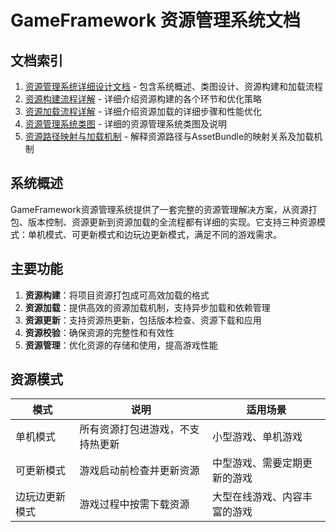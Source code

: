 # GameFramework 资源管理系统文档

## 文档索引

1. [资源管理系统详细设计文档](资源管理系统详细设计文档.md) - 包含系统概述、类图设计、资源构建和加载流程
2. [资源构建流程详解](资源构建流程详解.md) - 详细介绍资源构建的各个环节和优化策略
3. [资源加载流程详解](资源加载流程详解.md) - 详细介绍资源加载的详细步骤和性能优化
4. [资源管理系统类图](资源管理系统类图.md) - 详细的资源管理系统类图及说明
5. [资源路径映射与加载机制](资源路径映射与加载机制.md) - 解释资源路径与AssetBundle的映射关系及加载机制

## 系统概述

GameFramework资源管理系统提供了一套完整的资源管理解决方案，从资源打包、版本控制、资源更新到资源加载的全流程都有详细的实现。它支持三种资源模式：单机模式、可更新模式和边玩边更新模式，满足不同的游戏需求。

## 主要功能

1. **资源构建**：将项目资源打包成可高效加载的格式
2. **资源加载**：提供高效的资源加载机制，支持异步加载和依赖管理
3. **资源更新**：支持资源热更新，包括版本检查、资源下载和应用
4. **资源校验**：确保资源的完整性和有效性
5. **资源管理**：优化资源的存储和使用，提高游戏性能

## 资源模式

| 模式 | 说明 | 适用场景 |
|------|------|---------|
| 单机模式 | 所有资源打包进游戏，不支持热更新 | 小型游戏、单机游戏 |
| 可更新模式 | 游戏启动前检查并更新资源 | 中型游戏、需要定期更新的游戏 |
| 边玩边更新模式 | 游戏过程中按需下载资源 | 大型在线游戏、内容丰富的游戏 | 